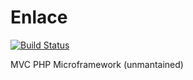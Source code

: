 Enlace
======

[![Build Status](https://travis-ci.org/flowcode/enlace.png)](https://travis-ci.org/flowcode/enlace)

MVC PHP Microframework
(unmantained)
